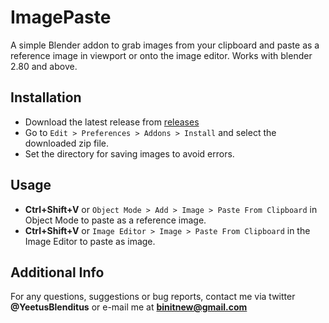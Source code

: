 ImagePaste
==

A simple Blender addon to grab images from your clipboard and paste as a reference image in viewport or onto the image editor. 
Works with blender 2.80 and above.

Installation
--
* Download the latest release from [releases](https://github.com/Yeetus3141/ImagePaste/releases/)
* Go to `Edit > Preferences > Addons > Install` and select the downloaded zip file.
* Set the directory for saving images to avoid errors.

Usage
--
* **Ctrl+Shift+V** or `Object Mode > Add > Image > Paste From Clipboard` in Object Mode to paste as a reference image.
* **Ctrl+Shift+V** or `Image Editor > Image > Paste From Clipboard` in the Image Editor to paste as image.

Additional Info
--
For any questions, suggestions or bug reports, contact me via twitter **@YeetusBlenditus** or e-mail me at **binitnew@gmail.com**

